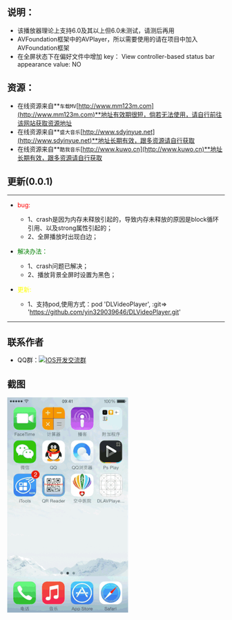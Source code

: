 ## 说明：
*  该播放器理论上支持6.0及其以上但6.0未测试，请测后再用
*  AVFoundation框架中的AVPlayer，所以需要使用的请在项目中加入AVFoundation框架
*  在全屏状态下在偏好文件中增加 key： View controller-based status bar appearance  value: NO

## 资源：
*   在线资源来自**`车载MV`[http://www.mm123m.com](http://www.mm123m.com)**地址有效期很短，倘若无法使用，请自行前往该网站获取资源地址
*   在线资源来自**`盛大音乐`[http://www.sdyinyue.net](http://www.sdyinyue.net)**地址长期有效，跟多资源请自行获取
*   在线资源来自**`酷我音乐`[http://www.kuwo.cn](http://www.kuwo.cn)**地址长期有效，跟多资源请自行获取

## 更新(0.0.1)
***
- <font color="red">bug:</font>

    - 1、crash是因为内存未释放引起的，导致内存未释放的原因是block循环引用、以及strong属性引起的；
    - 2、全屏播放时出现白边；

- <font color="green">解决办法：</font>
    - 1、crash问题已解决；
    - 2、播放背景全屏时设置为黑色；
- <font color="yellow">更新:</font>
	- 1、支持pod,使用方式：pod 'DLVideoPlayer', :git=> 'https://github.com/yin329039646/DLVideoPlayer.git'

***
## 联系作者
- QQ群：<a target="_blank" href="http://shang.qq.com/wpa/qunwpa?idkey=ea3facbb39310325902e7bbdf4de37392e49518476a58c5c0110352309be4887"><img border="0" src="http://pub.idqqimg.com/wpa/images/group.png" alt="IOS开发交流群" title="IOS开发交流群"></a>

## 截图

<!--- ![Alt Text](https://github.com/yin329039646/DLAVPlayer_Example/blob/master/DLAVPlayer/source/Iphone5C.gif)-->
[![iPhone screenshot](DLAVPlayer/source/Iphone5C.gif)](DLAVPlayer/source/Iphone5C.gif)
